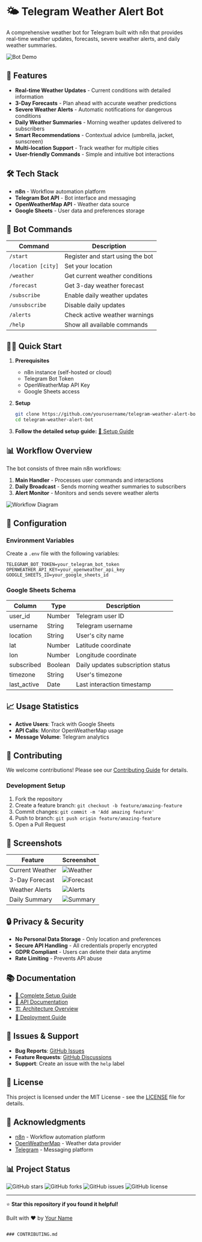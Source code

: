 # 🌤️ Telegram Weather Alert Bot

A comprehensive weather bot for Telegram built with n8n that provides real-time weather updates, forecasts, severe weather alerts, and daily weather summaries.

![Bot Demo](assets/demo-screenshots/bot-demo.gif)

## 🚀 Features

- **Real-time Weather Updates** - Current conditions with detailed information
- **3-Day Forecasts** - Plan ahead with accurate weather predictions
- **Severe Weather Alerts** - Automatic notifications for dangerous conditions
- **Daily Weather Summaries** - Morning weather updates delivered to subscribers
- **Smart Recommendations** - Contextual advice (umbrella, jacket, sunscreen)
- **Multi-location Support** - Track weather for multiple cities
- **User-friendly Commands** - Simple and intuitive bot interactions

## 🛠️ Tech Stack

- **n8n** - Workflow automation platform
- **Telegram Bot API** - Bot interface and messaging
- **OpenWeatherMap API** - Weather data source
- **Google Sheets** - User data and preferences storage

## 📱 Bot Commands

| Command | Description |
|---------|-------------|
| `/start` | Register and start using the bot |
| `/location [city]` | Set your location |
| `/weather` | Get current weather conditions |
| `/forecast` | Get 3-day weather forecast |
| `/subscribe` | Enable daily weather updates |
| `/unsubscribe` | Disable daily updates |
| `/alerts` | Check active weather warnings |
| `/help` | Show all available commands |

## 🏃‍♂️ Quick Start

1. **Prerequisites**
   - n8n instance (self-hosted or cloud)
   - Telegram Bot Token
   - OpenWeatherMap API Key
   - Google Sheets access

2. **Setup**
   ```bash
   git clone https://github.com/yourusername/telegram-weather-alert-bot.git
   cd telegram-weather-alert-bot
   ```

3. **Follow the detailed setup guide:** [📖 Setup Guide](docs/setup-guide.md)

## 📊 Workflow Overview

The bot consists of three main n8n workflows:

1. **Main Handler** - Processes user commands and interactions
2. **Daily Broadcast** - Sends morning weather summaries to subscribers
3. **Alert Monitor** - Monitors and sends severe weather alerts

![Workflow Diagram](assets/workflow-diagrams/main-workflow.png)

## 🔧 Configuration

### Environment Variables

Create a `.env` file with the following variables:

```env
TELEGRAM_BOT_TOKEN=your_telegram_bot_token
OPENWEATHER_API_KEY=your_openweather_api_key
GOOGLE_SHEETS_ID=your_google_sheets_id
```

### Google Sheets Schema

| Column | Type | Description |
|--------|------|-------------|
| user_id | Number | Telegram user ID |
| username | String | Telegram username |
| location | String | User's city name |
| lat | Number | Latitude coordinate |
| lon | Number | Longitude coordinate |
| subscribed | Boolean | Daily updates subscription status |
| timezone | String | User's timezone |
| last_active | Date | Last interaction timestamp |

## 📈 Usage Statistics

- **Active Users**: Track with Google Sheets
- **API Calls**: Monitor OpenWeatherMap usage
- **Message Volume**: Telegram analytics

## 🤝 Contributing

We welcome contributions! Please see our [Contributing Guide](CONTRIBUTING.md) for details.

### Development Setup

1. Fork the repository
2. Create a feature branch: `git checkout -b feature/amazing-feature`
3. Commit changes: `git commit -m 'Add amazing feature'`
4. Push to branch: `git push origin feature/amazing-feature`
5. Open a Pull Request

## 📸 Screenshots

| Feature | Screenshot |
|---------|------------|
| Current Weather | ![Weather](assets/demo-screenshots/current-weather.png) |
| 3-Day Forecast | ![Forecast](assets/demo-screenshots/forecast.png) |
| Weather Alerts | ![Alerts](assets/demo-screenshots/alerts.png) |
| Daily Summary | ![Summary](assets/demo-screenshots/daily-summary.png) |

## 🔒 Privacy & Security

- **No Personal Data Storage** - Only location and preferences
- **Secure API Handling** - All credentials properly encrypted
- **GDPR Compliant** - Users can delete their data anytime
- **Rate Limiting** - Prevents API abuse

## 📚 Documentation

- [📖 Complete Setup Guide](docs/setup-guide.md)
- [🔌 API Documentation](docs/api-documentation.md)
- [🏗️ Architecture Overview](docs/architecture.md)
- [🚀 Deployment Guide](docs/deployment.md)

## 🐛 Issues & Support

- **Bug Reports**: [GitHub Issues](https://github.com/yourusername/telegram-weather-alert-bot/issues)
- **Feature Requests**: [GitHub Discussions](https://github.com/yourusername/telegram-weather-alert-bot/discussions)
- **Support**: Create an issue with the `help` label

## 📄 License

This project is licensed under the MIT License - see the [LICENSE](LICENSE) file for details.

## 🙏 Acknowledgments

- [n8n](https://n8n.io/) - Workflow automation platform
- [OpenWeatherMap](https://openweathermap.org/) - Weather data provider
- [Telegram](https://telegram.org/) - Messaging platform

## 📊 Project Status

![GitHub stars](https://img.shields.io/github/stars/yourusername/telegram-weather-alert-bot?style=social)
![GitHub forks](https://img.shields.io/github/forks/yourusername/telegram-weather-alert-bot?style=social)
![GitHub issues](https://img.shields.io/github/issues/yourusername/telegram-weather-alert-bot)
![GitHub license](https://img.shields.io/github/license/yourusername/telegram-weather-alert-bot)

---

⭐ **Star this repository if you found it helpful!**

Built with ❤️ by [Your Name](https://github.com/yourusername)
```

### CONTRIBUTING.md
